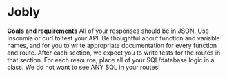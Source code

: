 # Jobly

**Goals and requirements**
All of your responses should be in JSON. Use Insonmia or curl to test your API.
Be thoughtful about function and variable names, and for you to write appropriate documentation for every function and route.
After each section, we expect you to write tests for the routes in that section.
For each resource, place all of your SQL/database logic in a class. We do not want to see ANY SQL in your routes!
